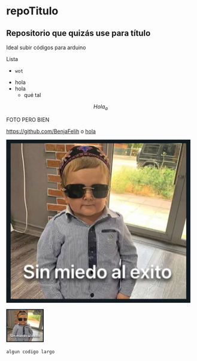 # repoTitulo

## Repositorio que quizás use para título

Ideal subir códigos para arduino

Lista
*     wot
* hola
* hola
  * qué tal


$$Hola_{a}$$

<!-- ![Gato naranja durmiente](https://images.squarespace-cdn.com/content/v1/607f89e638219e13eee71b1e/1684821560422-SD5V37BAG28BURTLIXUQ/michael-sum-LEpfefQf4rU-unsplash.jpg) -->

FOTO PERO BIEN

<https://github.com/BenjaFelih> o  [hola](https://github.com/BenjaFelih)

![Sin miedo al exito](./foto.png)


<img src="./foto.png" alt="Meme sin miedo al exito" style="width:100px"> 

[tmbn existe drag and drop pero igualmente queda con enlaces fragiles.]: #

<!-- cpp esxtension de arduino -->
```cpp
algun codigo largo
```
